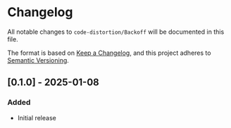 # Changelog

All notable changes to `code-distortion/Backoff` will be documented in this file.

The format is based on [Keep a Changelog](https://keepachangelog.com/en/1.1.0/), and this project adheres to [Semantic Versioning](https://semver.org/spec/v2.0.0.html).



## [0.1.0] - 2025-01-08

### Added
- Initial release
